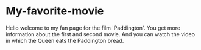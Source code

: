 # My-favorite-movie
Hello welcome to my fan page for the film 'Paddington'.
You get more information about the first and second movie. And you can watch the video in which the Queen eats the Paddington bread.
